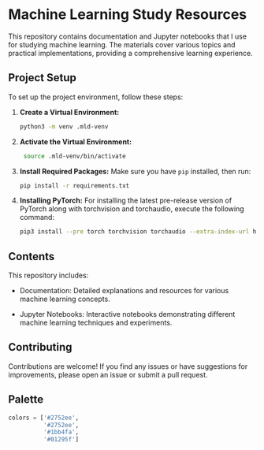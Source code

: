 # Machine Learning Study Resources

This repository contains documentation and Jupyter notebooks that I use for studying machine learning. The materials cover various topics and practical implementations, providing a comprehensive learning experience.

## Project Setup

To set up the project environment, follow these steps:

1. **Create a Virtual Environment:**

   ```bash
   python3 -m venv .mld-venv

2. **Activate the Virtual Environment:**
   
   ```bash
    source .mld-venv/bin/activate

3. **Install Required Packages:**
    Make sure you have `pip` installed, then run:
    ```bash
    pip install -r requirements.txt

4. **Installing PyTorch:**
    For installing the latest pre-release version of PyTorch along with torchvision and torchaudio, execute the following command:
    ```bash
    pip3 install --pre torch torchvision torchaudio --extra-index-url https://download.pytorch.org/whl/nightly/cpu

## Contents
This repository includes:

- Documentation: Detailed explanations and resources for various machine learning concepts.

- Jupyter Notebooks: Interactive notebooks demonstrating different machine learning techniques and experiments.

## Contributing
Contributions are welcome! If you find any issues or have suggestions for improvements, please open an issue or submit a pull request.

## Palette
```python
colors = ['#2752ee',
          '#2752ee', 
          '#1bb4fa', 
          '#01295f']
